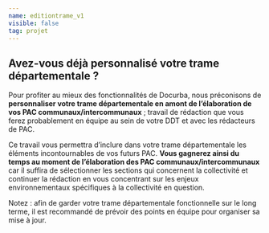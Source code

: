 ```yaml
---
name: editiontrame_v1
visible: false
tag: projet
---
```


## Avez-vous déjà personnalisé votre trame départementale ? 


Pour profiter au mieux des fonctionnalités de Docurba, nous préconisons de **personnaliser votre trame départementale en amont de l’élaboration de vos PAC communaux/intercommunaux** ; travail de rédaction que vous ferez probablement en équipe au sein de votre DDT et avec les rédacteurs de PAC. 

Ce travail vous permettra d’inclure dans votre trame départementale les éléments incontournables de vos futurs PAC. **Vous gagnerez ainsi du temps au moment de l’élaboration des PAC communaux/intercommunaux** car il suffira de sélectionner les sections qui concernent la collectivité et continuer la rédaction en vous concentrant sur les enjeux environnementaux spécifiques à la collectivité en question.

Notez : afin de garder votre trame départementale fonctionnelle sur le long terme, il est recommandé de prévoir des points en équipe pour organiser sa mise à jour.
